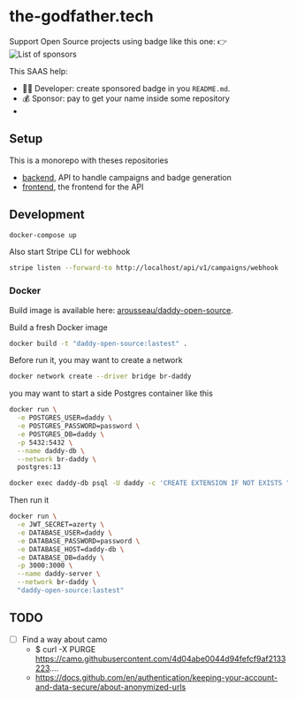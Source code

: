 # the-godfather.tech

Support Open Source projects using badge like this one: 👉️ ![List of sponsors](https://the-godfather.tech/api/v1/badge?repository=https%3A%2F%2Fgithub.com%2Fmadeindjs%2Fthe-godfather.tech&style=flat&version=1&maxAge=10)

This SAAS help:

- 👨‍💻️ Developer: create sponsored badge in you `README.md`.
- 💰️ Sponsor: pay to get your name inside some repository
-

## Setup

This is a monorepo with theses repositories

- [backend](./backend/README.md), API to handle campaigns and badge generation
- [frontend](./backend/README.md), the frontend for the API

## Development

```sh
docker-compose up
```

Also start Stripe CLI for webhook

```sh
stripe listen --forward-to http://localhost/api/v1/campaigns/webhook
```

### Docker

Build image is available here: [arousseau/daddy-open-source](https://hub.docker.com/repository/docker/arousseau/daddy-open-source).

Build a fresh Docker image

```sh
docker build -t "daddy-open-source:lastest" .
```

Before run it, you may want to create a network

```sh
docker network create --driver bridge br-daddy
```

you may want to start a side Postgres container like this

```sh
docker run \
  -e POSTGRES_USER=daddy \
  -e POSTGRES_PASSWORD=password \
  -e POSTGRES_DB=daddy \
  -p 5432:5432 \
  --name daddy-db \
  --network br-daddy \
  postgres:13

docker exec daddy-db psql -U daddy -c 'CREATE EXTENSION IF NOT EXISTS "uuid-ossp"'
```

Then run it

```sh
docker run \
  -e JWT_SECRET=azerty \
  -e DATABASE_USER=daddy \
  -e DATABASE_PASSWORD=password \
  -e DATABASE_HOST=daddy-db \
  -e DATABASE_DB=daddy \
  -p 3000:3000 \
  --name daddy-server \
  --network br-daddy \
  "daddy-open-source:lastest"
```

## TODO

- [ ] Find a way about camo
  - $ curl -X PURGE https://camo.githubusercontent.com/4d04abe0044d94fefcf9af2133223....
  - https://docs.github.com/en/authentication/keeping-your-account-and-data-secure/about-anonymized-urls
